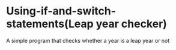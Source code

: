 # Using-if-and-switch-statements(Leap year checker)

A simple program that checks whether a year is a leap year or not
